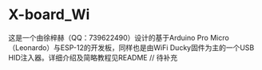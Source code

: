 # X-board_Wi
这是一个由徐梓赫（QQ：739622490）设计的基于Arduino Pro Micro（Leonardo）与ESP-12的开发板，同样也是由WiFi Ducky固件为主的一个USB HID注入器。详细介绍及简略教程见README
// 待补充
